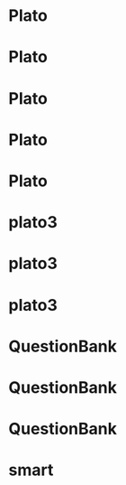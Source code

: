# Plato
# Plato
# Plato
# Plato
# Plato
# plato3
# plato3
# plato3
# QuestionBank
# QuestionBank
# QuestionBank
# smart
